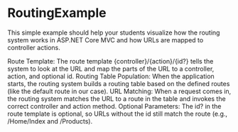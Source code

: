 # RoutingExample

This simple example should help your students visualize how the routing system works in ASP.NET Core MVC and how URLs are mapped to controller actions.

Route Template: The route template {controller}/{action}/{id?} tells the system to look at the URL and map the parts of the URL to a controller, action, and optional id.
Routing Table Population: When the application starts, the routing system builds a routing table based on the defined routes (like the default route in our case).
URL Matching: When a request comes in, the routing system matches the URL to a route in the table and invokes the correct controller and action method.
Optional Parameters: The id? in the route template is optional, so URLs without the id still match the route (e.g., /Home/Index and /Products).
